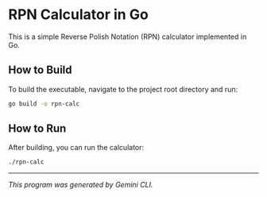 # RPN Calculator in Go

This is a simple Reverse Polish Notation (RPN) calculator implemented in Go.

## How to Build

To build the executable, navigate to the project root directory and run:

```bash
go build -o rpn-calc
```

## How to Run

After building, you can run the calculator:

```bash
./rpn-calc
```

---
*This program was generated by Gemini CLI.*
